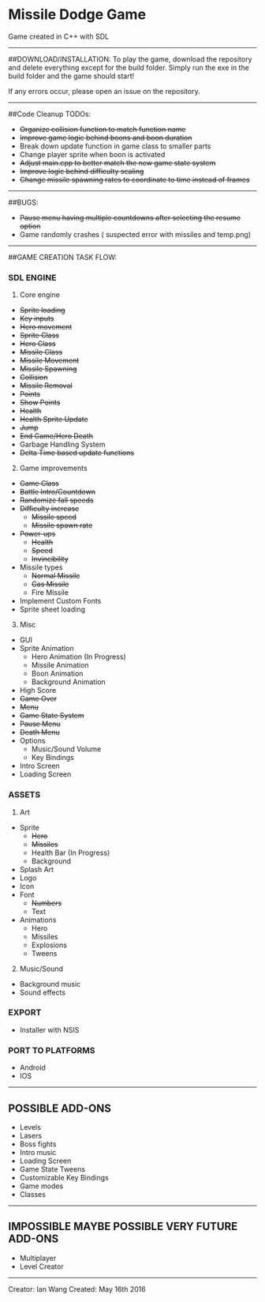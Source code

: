 # Missile Dodge Game

Game created in C++ with SDL

***

##DOWNLOAD/INSTALLATION:
To play the game, download the repository and delete everything except for the build folder.
Simply run the exe in the build folder and the game should start!

If any errors occur, please open an issue on the repository.

***

##Code Cleanup TODOs:
  * ~~Organize collision function to match function name~~
  * ~~Improve game logic behind boons and boon duration~~
  * Break down update function in game class to smaller parts
  * Change player sprite when boon is activated
  * ~~Adjust main.cpp to better match the new game state system~~
  * ~~Improve logic behind difficulty scaling~~
  * ~~Change missile spawning rates to coordinate to time instead of frames~~

***

##BUGS:
  * ~~Pause menu having multiple countdowns after selecting the resume option~~ 
  * Game randomly crashes ( suspected error with missiles and temp.png) 

***

##GAME CREATION TASK FLOW:

### SDL ENGINE
1. Core engine
  * ~~Sprite loading~~
  * ~~Key inputs~~
  * ~~Hero movement~~
  * ~~Sprite Class~~
  * ~~Hero Class~~
  * ~~Missile Class~~
  * ~~Missile Movement~~
  * ~~Missile Spawning~~
  * ~~Collision~~
  * ~~Missile Removal~~
  * ~~Points~~
  * ~~Show Points~~
  * ~~Health~~
  * ~~Health Sprite Update~~
  * ~~Jump~~
  * ~~End Game/Hero Death~~
  * Garbage Handling System
  * ~~Delta Time based update functions~~
2. Game improvements
  * ~~Game Class~~
  * ~~Battle Intro/Countdown~~
  * ~~Randomize fall speeds~~
  * ~~Difficulty increase~~
    * ~~Missile speed~~
    * ~~Missile spawn rate~~
  * ~~Power-ups~~
    * ~~Health~~
    * ~~Speed~~
    * ~~Invincibility~~
  * Missile types
    * ~~Normal Missile~~
    * ~~Gas Missile~~
    * Fire Missile
  * Implement Custom Fonts
  * Sprite sheet loading
3. Misc
  * GUI
  * Sprite Animation
    * Hero Animation (In Progress)
    * Missile Animation
    * Boon Animation
    * Background Animation
  * High Score
  * ~~Game Over~~
  * ~~Menu~~
  * ~~Game State System~~
  * ~~Pause Menu~~
  * ~~Death Menu~~
  * Options
    * Music/Sound Volume
    * Key Bindings
  * Intro Screen
  * Loading Screen

### ASSETS
1. Art
  * Sprite
    * ~~Hero~~
    * ~~Missiles~~
    * Health Bar (In Progress)
    * Background
  * Splash Art
  * Logo
  * Icon
  * Font
    * ~~Numbers~~
    * Text
  * Animations
    * Hero
    * Missiles
    * Explosions
    * Tweens
2. Music/Sound
  * Background music
  * Sound effects

### EXPORT
  * Installer with NSIS

### PORT TO PLATFORMS
  * Android
  * IOS

***

## POSSIBLE ADD-ONS
* Levels
* Lasers
* Boss fights
* Intro music
* Loading Screen
* Game State Tweens
* Customizable Key Bindings
* Game modes
* Classes

***

## IMPOSSIBLE MAYBE POSSIBLE VERY FUTURE ADD-ONS
* Multiplayer
* Level Creator

***

Creator: Ian Wang
Created: May 16th 2016

